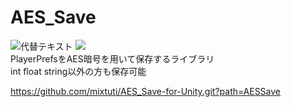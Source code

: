 # AES_Save
![代替テキスト](https://img.shields.io/badge/Unity-2022.3+-orange) <img src="http://img.shields.io/badge/License-Unlicense license-blue.svg?style=flat"><br>
PlayerPrefsをAES暗号を用いて保存するライブラリ<br>
int float string以外の方も保存可能

https://github.com/mixtuti/AES_Save-for-Unity.git?path=AESSave
